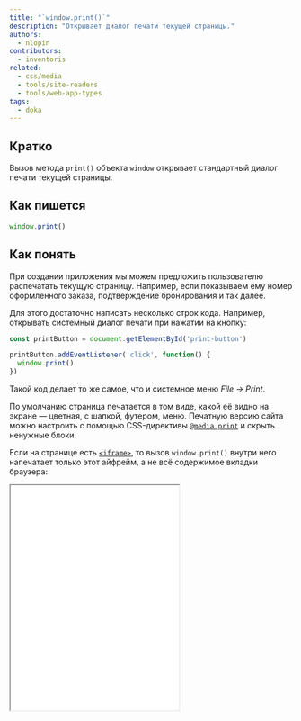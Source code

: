 ```yaml
---
title: "`window.print()`"
description: "Открывает диалог печати текущей страницы."
authors:
  - nlopin
contributors:
  - inventoris
related:
  - css/media
  - tools/site-readers
  - tools/web-app-types
tags:
  - doka
---
```


## Кратко

Вызов метода `print()` объекта `window` открывает стандартный диалог печати текущей страницы.

## Как пишется

```js
window.print()
```

## Как понять

При создании приложения мы можем предложить пользователю распечатать текущую страницу. Например, если показываем ему номер оформленного заказа, подтверждение бронирования и так далее.

Для этого достаточно написать несколько строк кода. Например, открывать системный диалог печати при нажатии на кнопку:

```js
const printButton = document.getElementById('print-button')

printButton.addEventListener('click', function() {
  window.print()
})
```

Такой код делает то же самое, что и системное меню _File → Print_.

По умолчанию страница печатается в том виде, какой её видно на экране — цветная, с шапкой, футером, меню. Печатную версию сайта можно настроить с помощью CSS-директивы [`@media print`](/css/media/) и скрыть ненужные блоки.

Если на странице есть [`<iframe>`](/html/iframe/), то вызов `window.print()` внутри него напечатает только этот айфрейм, а не всё содержимое вкладки браузера:

<iframe title="Программный вызов печати" src="demos/index.html" height="400"></iframe>
